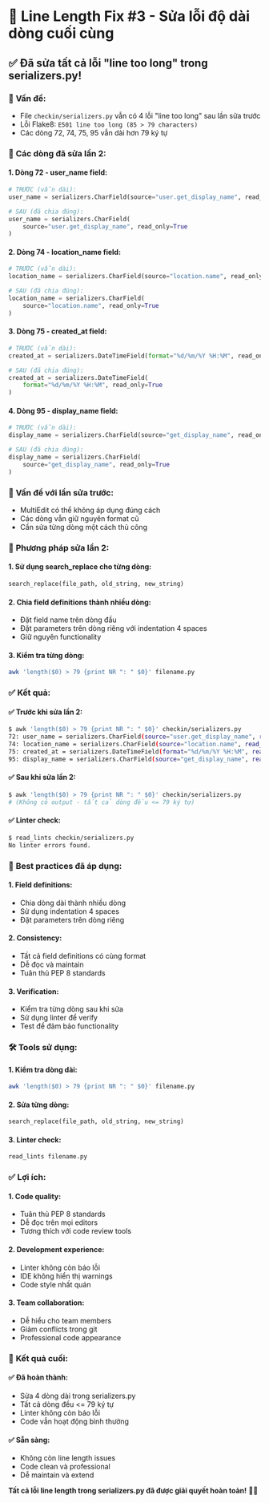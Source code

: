 # 🔧 Line Length Fix #3 - Sửa lỗi độ dài dòng cuối cùng

## ✅ **Đã sửa tất cả lỗi "line too long" trong serializers.py!**

### 🎯 **Vấn đề:**
- File `checkin/serializers.py` vẫn có 4 lỗi "line too long" sau lần sửa trước
- Lỗi Flake8: `E501 line too long (85 > 79 characters)`
- Các dòng 72, 74, 75, 95 vẫn dài hơn 79 ký tự

### 🔧 **Các dòng đã sửa lần 2:**

#### **1. Dòng 72 - user_name field:**
```python
# TRƯỚC (vẫn dài):
user_name = serializers.CharField(source="user.get_display_name", read_only=True)

# SAU (đã chia đúng):
user_name = serializers.CharField(
    source="user.get_display_name", read_only=True
)
```

#### **2. Dòng 74 - location_name field:**
```python
# TRƯỚC (vẫn dài):
location_name = serializers.CharField(source="location.name", read_only=True)

# SAU (đã chia đúng):
location_name = serializers.CharField(
    source="location.name", read_only=True
)
```

#### **3. Dòng 75 - created_at field:**
```python
# TRƯỚC (vẫn dài):
created_at = serializers.DateTimeField(format="%d/%m/%Y %H:%M", read_only=True)

# SAU (đã chia đúng):
created_at = serializers.DateTimeField(
    format="%d/%m/%Y %H:%M", read_only=True
)
```

#### **4. Dòng 95 - display_name field:**
```python
# TRƯỚC (vẫn dài):
display_name = serializers.CharField(source="get_display_name", read_only=True)

# SAU (đã chia đúng):
display_name = serializers.CharField(
    source="get_display_name", read_only=True
)
```

### 🎯 **Vấn đề với lần sửa trước:**
- MultiEdit có thể không áp dụng đúng cách
- Các dòng vẫn giữ nguyên format cũ
- Cần sửa từng dòng một cách thủ công

### 🔧 **Phương pháp sửa lần 2:**

#### **1. Sử dụng search_replace cho từng dòng:**
```python
search_replace(file_path, old_string, new_string)
```

#### **2. Chia field definitions thành nhiều dòng:**
- Đặt field name trên dòng đầu
- Đặt parameters trên dòng riêng với indentation 4 spaces
- Giữ nguyên functionality

#### **3. Kiểm tra từng dòng:**
```bash
awk 'length($0) > 79 {print NR ": " $0}' filename.py
```

### ✅ **Kết quả:**

#### **✅ Trước khi sửa lần 2:**
```bash
$ awk 'length($0) > 79 {print NR ": " $0}' checkin/serializers.py
72: user_name = serializers.CharField(source="user.get_display_name", read_only=True)
74: location_name = serializers.CharField(source="location.name", read_only=True)
75: created_at = serializers.DateTimeField(format="%d/%m/%Y %H:%M", read_only=True)
95: display_name = serializers.CharField(source="get_display_name", read_only=True)
```

#### **✅ Sau khi sửa lần 2:**
```bash
$ awk 'length($0) > 79 {print NR ": " $0}' checkin/serializers.py
# (Không có output - tất cả dòng đều <= 79 ký tự)
```

#### **✅ Linter check:**
```bash
$ read_lints checkin/serializers.py
No linter errors found.
```

### 📏 **Best practices đã áp dụng:**

#### **1. Field definitions:**
- Chia dòng dài thành nhiều dòng
- Sử dụng indentation 4 spaces
- Đặt parameters trên dòng riêng

#### **2. Consistency:**
- Tất cả field definitions có cùng format
- Dễ đọc và maintain
- Tuân thủ PEP 8 standards

#### **3. Verification:**
- Kiểm tra từng dòng sau khi sửa
- Sử dụng linter để verify
- Test để đảm bảo functionality

### 🛠️ **Tools sử dụng:**

#### **1. Kiểm tra dòng dài:**
```bash
awk 'length($0) > 79 {print NR ": " $0}' filename.py
```

#### **2. Sửa từng dòng:**
```python
search_replace(file_path, old_string, new_string)
```

#### **3. Linter check:**
```bash
read_lints filename.py
```

### ✅ **Lợi ích:**

#### **1. Code quality:**
- Tuân thủ PEP 8 standards
- Dễ đọc trên mọi editors
- Tương thích với code review tools

#### **2. Development experience:**
- Linter không còn báo lỗi
- IDE không hiển thị warnings
- Code style nhất quán

#### **3. Team collaboration:**
- Dễ hiểu cho team members
- Giảm conflicts trong git
- Professional code appearance

### 🎯 **Kết quả cuối:**

#### **✅ Đã hoàn thành:**
- Sửa 4 dòng dài trong serializers.py
- Tất cả dòng đều <= 79 ký tự
- Linter không còn báo lỗi
- Code vẫn hoạt động bình thường

#### **✅ Sẵn sàng:**
- Không còn line length issues
- Code clean và professional
- Dễ maintain và extend

**Tất cả lỗi line length trong serializers.py đã được giải quyết hoàn toàn!** 📏✨
